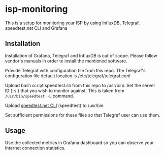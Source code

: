 # isp-monitoring

This is a setup for monitoring your ISP by using InfluxDB, Telegraf, speedtest.net CLI and Grafana

## Installation

Installation of Grafana, Telegraf and InfluxDB is out of scope. Please follow vendor's manuals in order to install the mentioned software. 

Provide Telegraf with configuration file from this repo. The Telegraf's configuration file default location is /etc/telegraf/telegraf.conf

Upload bash script speedtest.sh from this repo to /usr/bin/. Set the server ID (-s <serverID>) that you wish to monitor against. This is taken from `/usr/bin/speedtest -L` command. 

Upload [speedtest.net CLI](https://www.speedtest.net/apps/cli) (speedtest) to /usr/bin

Set sufficient permissions for these files so that Telegraf user can use them. 

## Usage

Use the collected metrics in Grafana dashboard so you can observe your Internet connection statistics.
